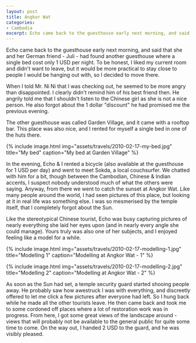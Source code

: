 ```yaml
---
layout: post
title: Angkor Wat
categories:
- Cambodia
excerpt: Echo came back to the guesthouse early next morning, and said that she and her German friend - Juli - had found another guesthouse where a single bed cost only 1 USD per night. To be honest, I liked my current room and didn't want to leave, but it would be more practical to stay close to people I would be hanging out with, so I decided to move there.
---
```


Echo came back to the guesthouse early next morning, and said that she and her
German friend - Juli - had found another guesthouse where a single bed cost only
1 USD per night. To be honest, I liked my current room and didn't want to leave,
but it would be more practical to stay close to people I would be hanging out
with, so I decided to move there.

When I told Mr. Ni Ni that I was checking out, he seemed to be more angry than
disappointed. I clearly didn't remind him of his best friend then. He angrily
told me that I shouldn't listen to the Chinese girl as she is not a nice person.
He also forgot about the 1 dollar "discount" he had promised me the previous
evening.

The other guesthouse was called Garden Village, and it came with a rooftop bar.
This place was also nice, and I rented for myself a single bed in one of the
huts there.

{% include image.html
    img="assets/travels/2010-02-17-my-bed.jpg"
    title="My bed"
    caption="My bed at Garden Village" %}

In the evening, Echo & I rented a bicycle (also available at the guesthouse for
1 USD per day) and went to meet Sokda, a local couchsurfer. We chatted with him
for a bit, though between the Cambodian, Chinese & Indian accents, I suspect
nobody understood much of what the others were saying. Anyway, from there we
went to catch the sunset at Angkor Wat. Like many people around the world, I had
seen pictures of this place, but looking at it in real life was something else.
I was so mesmerised by the temple itself, that I completely forgot about the
Sun.

Like the stereotypical Chinese tourist, Echo was busy capturing pictures of
nearly everything she laid her eyes upon (and in nearly every angle she could
manage). Yours truly was also one of her subjects, and I enjoyed feeling like a
model for a while.

{% include image.html
    img="assets/travels/2010-02-17-modelling-1.jpg"
    title="Modelling 1"
    caption="Modelling at Angkor Wat - 1" %}

{% include image.html
    img="assets/travels/2010-02-17-modelling-2.jpg"
    title="Modelling 2"
    caption="Modelling at Angkor Wat - 2" %}

As soon as the Sun had set, a temple security guard started shooing people away.
He probably saw how awestruck I was with everything, and discreetly offered to
let me click a few pictures after everyone had left. So I hung back while he
made all the other tourists leave. He then came back and took me to some
cordoned off places where a lot of restoration work was in progress. From here,
I got some great views of the landscape around - views that will probably not be
available to the general public for quite some time to come. On the way out, I
handed 2 USD to the guard, and he was visibly pleased.
